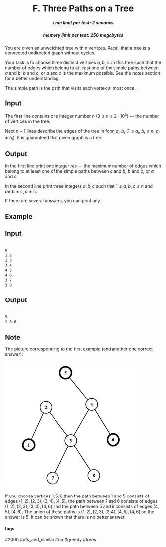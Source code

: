 <h1 style='text-align: center;'> F. Three Paths on a Tree</h1>

<h5 style='text-align: center;'>time limit per test: 2 seconds</h5>
<h5 style='text-align: center;'>memory limit per test: 256 megabytes</h5>

You are given an unweighted tree with $n$ vertices. Recall that a tree is a connected undirected graph without cycles.

Your task is to choose three distinct vertices $a, b, c$ on this tree such that the number of edges which belong to at least one of the simple paths between $a$ and $b$, $b$ and $c$, or $a$ and $c$ is the maximum possible. See the notes section for a better understanding.

The simple path is the path that visits each vertex at most once.

## Input

The first line contains one integer number $n$ ($3 \le n \le 2 \cdot 10^5$) — the number of vertices in the tree. 

Next $n - 1$ lines describe the edges of the tree in form $a_i, b_i$ ($1 \le a_i$, $b_i \le n$, $a_i \ne b_i$). It is guaranteed that given graph is a tree.

## Output

In the first line print one integer $res$ — the maximum number of edges which belong to at least one of the simple paths between $a$ and $b$, $b$ and $c$, or $a$ and $c$.

In the second line print three integers $a, b, c$ such that $1 \le a, b, c \le n$ and $a \ne, b \ne c, a \ne c$.

If there are several answers, you can print any.

## Example

## Input


```

8
1 2
2 3
3 4
4 5
4 6
3 7
3 8

```
## Output


```

5
1 8 6

```
## Note

The picture corresponding to the first example (and another one correct answer):

![](images/a14350f33ff1d0a53f558a037dbaf779e81c1ee9.png)

If you choose vertices $1, 5, 6$ then the path between $1$ and $5$ consists of edges $(1, 2), (2, 3), (3, 4), (4, 5)$, the path between $1$ and $6$ consists of edges $(1, 2), (2, 3), (3, 4), (4, 6)$ and the path between $5$ and $6$ consists of edges $(4, 5), (4, 6)$. The union of these paths is $(1, 2), (2, 3), (3, 4), (4, 5), (4, 6)$ so the answer is $5$. It can be shown that there is no better answer.



#### tags 

#2000 #dfs_and_similar #dp #greedy #trees 
